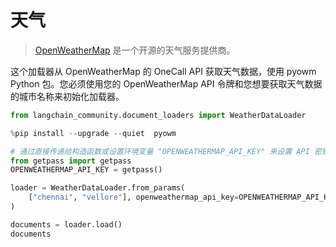 # 天气

>[OpenWeatherMap](https://openweathermap.org/) 是一个开源的天气服务提供商。

这个加载器从 OpenWeatherMap 的 OneCall API 获取天气数据，使用 pyowm Python 包。您必须使用您的 OpenWeatherMap API 令牌和您想要获取天气数据的城市名称来初始化加载器。

```python
from langchain_community.document_loaders import WeatherDataLoader
```

```python
%pip install --upgrade --quiet  pyowm
```

```python
# 通过直接传递给构造函数或设置环境变量 "OPENWEATHERMAP_API_KEY" 来设置 API 密钥。
from getpass import getpass
OPENWEATHERMAP_API_KEY = getpass()
```

```python
loader = WeatherDataLoader.from_params(
    ["chennai", "vellore"], openweathermap_api_key=OPENWEATHERMAP_API_KEY
)
```

```python
documents = loader.load()
documents
```